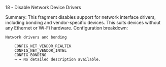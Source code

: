 18 - Disable Network Device Drivers

Summary: This fragment disables support for network interface drivers, including bonding and vendor-specific devices. This suits devices without any Ethernet or Wi-Fi hardware.
Configuration breakdown:

    Network drivers and bonding

        CONFIG_NET_VENDOR_REALTEK
        CONFIG_NET_VENDOR_INTEL
        CONFIG_BONDING
        → → No detailed description available.